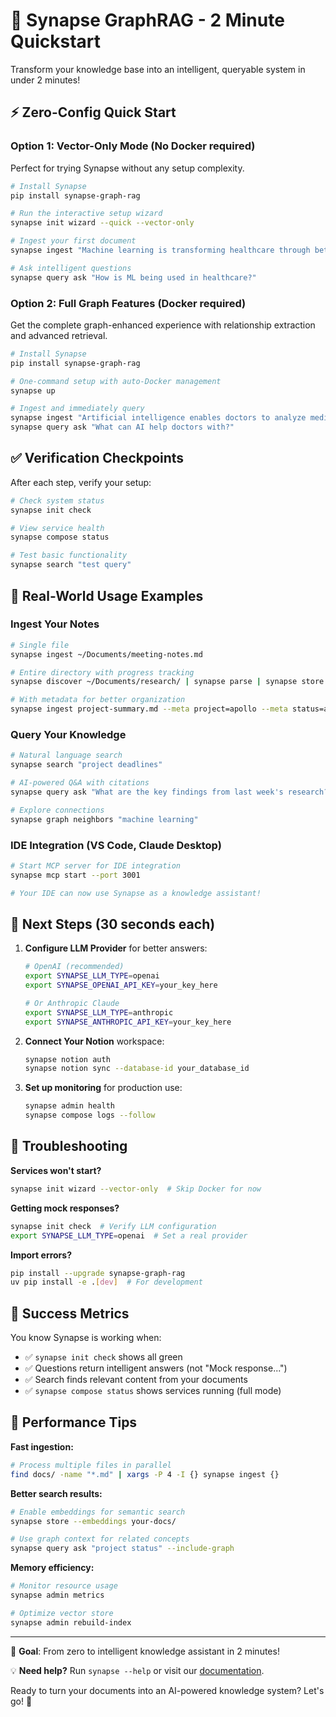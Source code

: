 # 🚀 Synapse GraphRAG - 2 Minute Quickstart

Transform your knowledge base into an intelligent, queryable system in under 2 minutes!

## ⚡ Zero-Config Quick Start

### Option 1: Vector-Only Mode (No Docker required)
Perfect for trying Synapse without any setup complexity.

```bash
# Install Synapse 
pip install synapse-graph-rag

# Run the interactive setup wizard
synapse init wizard --quick --vector-only

# Ingest your first document
synapse ingest "Machine learning is transforming healthcare through better diagnostics and personalized treatments." --title "ML in Healthcare"

# Ask intelligent questions
synapse query ask "How is ML being used in healthcare?"
```

### Option 2: Full Graph Features (Docker required)
Get the complete graph-enhanced experience with relationship extraction and advanced retrieval.

```bash
# Install Synapse
pip install synapse-graph-rag

# One-command setup with auto-Docker management
synapse up

# Ingest and immediately query
synapse ingest "Artificial intelligence enables doctors to analyze medical images with unprecedented accuracy." --title "AI Diagnostics"
synapse query ask "What can AI help doctors with?"
```

## ✅ Verification Checkpoints

After each step, verify your setup:

```bash
# Check system status
synapse init check

# View service health
synapse compose status

# Test basic functionality
synapse search "test query"
```

## 📁 Real-World Usage Examples

### Ingest Your Notes
```bash
# Single file
synapse ingest ~/Documents/meeting-notes.md

# Entire directory with progress tracking
synapse discover ~/Documents/research/ | synapse parse | synapse store --embeddings

# With metadata for better organization
synapse ingest project-summary.md --meta project=apollo --meta status=active
```

### Query Your Knowledge
```bash
# Natural language search
synapse search "project deadlines"

# AI-powered Q&A with citations
synapse query ask "What are the key findings from last week's research?"

# Explore connections
synapse graph neighbors "machine learning"
```

### IDE Integration (VS Code, Claude Desktop)
```bash
# Start MCP server for IDE integration
synapse mcp start --port 3001

# Your IDE can now use Synapse as a knowledge assistant!
```

## 🎯 Next Steps (30 seconds each)

1. **Configure LLM Provider** for better answers:
   ```bash
   # OpenAI (recommended)
   export SYNAPSE_LLM_TYPE=openai
   export SYNAPSE_OPENAI_API_KEY=your_key_here
   
   # Or Anthropic Claude
   export SYNAPSE_LLM_TYPE=anthropic
   export SYNAPSE_ANTHROPIC_API_KEY=your_key_here
   ```

2. **Connect Your Notion** workspace:
   ```bash
   synapse notion auth
   synapse notion sync --database-id your_database_id
   ```

3. **Set up monitoring** for production use:
   ```bash
   synapse admin health
   synapse compose logs --follow
   ```

## 🔧 Troubleshooting

**Services won't start?**
```bash
synapse init wizard --vector-only  # Skip Docker for now
```

**Getting mock responses?**
```bash
synapse init check  # Verify LLM configuration
export SYNAPSE_LLM_TYPE=openai  # Set a real provider
```

**Import errors?**
```bash
pip install --upgrade synapse-graph-rag
uv pip install -e .[dev]  # For development
```

## 🎉 Success Metrics

You know Synapse is working when:
- ✅ `synapse init check` shows all green
- ✅ Questions return intelligent answers (not "Mock response...")
- ✅ Search finds relevant content from your documents
- ✅ `synapse compose status` shows services running (full mode)

## 🚀 Performance Tips

**Fast ingestion:**
```bash
# Process multiple files in parallel
find docs/ -name "*.md" | xargs -P 4 -I {} synapse ingest {}
```

**Better search results:**
```bash
# Enable embeddings for semantic search
synapse store --embeddings your-docs/

# Use graph context for related concepts
synapse query ask "project status" --include-graph
```

**Memory efficiency:**
```bash
# Monitor resource usage
synapse admin metrics

# Optimize vector store
synapse admin rebuild-index
```

---

🎯 **Goal**: From zero to intelligent knowledge assistant in 2 minutes!

💡 **Need help?** Run `synapse --help` or visit our [documentation](https://github.com/neoforge-ai/synapse-graph-rag).

Ready to turn your documents into an AI-powered knowledge system? Let's go! 🚀